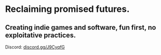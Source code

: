 # Reclaiming promised futures.
## Creating indie games and software, fun first, no exploitative practices.

Discord: [discord.gg/J9CyqfG](discord.gg/J9CyqfG)
